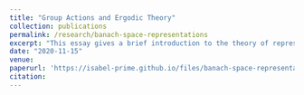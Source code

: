 ```yaml
---
title: "Group Actions and Ergodic Theory"
collection: publications
permalink: /research/banach-space-representations
excerpt: "This essay gives a brief introduction to the theory of representations on Banach spaces. It was written for a functional analysis course taught by Pierre Portal at the ANU."
date: "2020-11-15"
venue:
paperurl: 'https://isabel-prime.github.io/files/banach-space-representations.pdf'
citation: 
---
```


